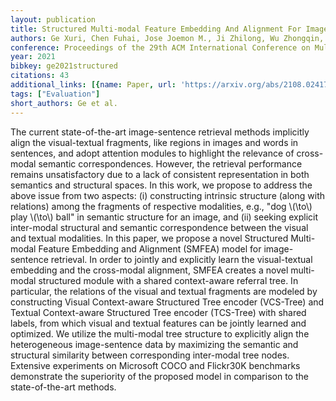 ```yaml
---
layout: publication
title: Structured Multi-modal Feature Embedding And Alignment For Image-sentence Retrieval
authors: Ge Xuri, Chen Fuhai, Jose Joemon M., Ji Zhilong, Wu Zhongqin, Liu Xiao
conference: Proceedings of the 29th ACM International Conference on Multimedia
year: 2021
bibkey: ge2021structured
citations: 43
additional_links: [{name: Paper, url: 'https://arxiv.org/abs/2108.02417'}]
tags: ["Evaluation"]
short_authors: Ge et al.
---
```

The current state-of-the-art image-sentence retrieval methods implicitly
align the visual-textual fragments, like regions in images and words in
sentences, and adopt attention modules to highlight the relevance of
cross-modal semantic correspondences. However, the retrieval performance
remains unsatisfactory due to a lack of consistent representation in both
semantics and structural spaces. In this work, we propose to address the above
issue from two aspects: (i) constructing intrinsic structure (along with
relations) among the fragments of respective modalities, e.g., "dog \\(\to\\) play
\\(\to\\) ball" in semantic structure for an image, and (ii) seeking explicit
inter-modal structural and semantic correspondence between the visual and
textual modalities. In this paper, we propose a novel Structured Multi-modal
Feature Embedding and Alignment (SMFEA) model for image-sentence retrieval. In
order to jointly and explicitly learn the visual-textual embedding and the
cross-modal alignment, SMFEA creates a novel multi-modal structured module with
a shared context-aware referral tree. In particular, the relations of the
visual and textual fragments are modeled by constructing Visual Context-aware
Structured Tree encoder (VCS-Tree) and Textual Context-aware Structured Tree
encoder (TCS-Tree) with shared labels, from which visual and textual features
can be jointly learned and optimized. We utilize the multi-modal tree structure
to explicitly align the heterogeneous image-sentence data by maximizing the
semantic and structural similarity between corresponding inter-modal tree
nodes. Extensive experiments on Microsoft COCO and Flickr30K benchmarks
demonstrate the superiority of the proposed model in comparison to the
state-of-the-art methods.
